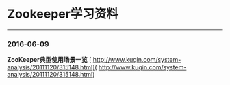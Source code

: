 # Zookeeper学习资料

---

### 2016-06-09
**ZooKeeper典型使用场景一览**		[ http://www.kuqin.com/system-analysis/20111120/315148.html]( http://www.kuqin.com/system-analysis/20111120/315148.html)